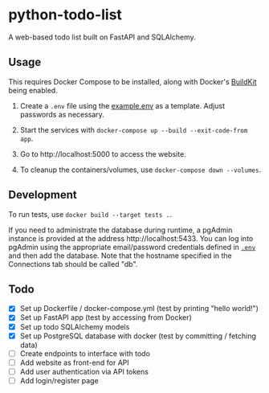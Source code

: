 # python-todo-list
 A web-based todo list built on FastAPI and SQLAlchemy.

## Usage

This requires Docker Compose to be installed, along with Docker's [BuildKit]
being enabled.

1. Create a `.env` file using the [example.env] as a template.
   Adjust passwords as necessary.

2. Start the services with `docker-compose up --build --exit-code-from app`.

3. Go to http://localhost:5000 to access the website.

4. To cleanup the containers/volumes, use `docker-compose down --volumes`.

[BuildKit]: https://docs.docker.com/build/buildkit/
[example.env]: example.env

## Development

To run tests, use `docker build --target tests .`.

If you need to administrate the database during runtime, a pgAdmin instance
is provided at the address http://localhost:5433. You can log into pgAdmin
using the appropriate email/password credentials defined in [`.env`](example.env)
and then add the database. Note that the hostname specified in the Connections tab
should be called "db".

## Todo

- [X] Set up Dockerfile / docker-compose.yml (test by printing "hello world!")
- [X] Set up FastAPI app (test by accessing from Docker)
- [X] Set up todo SQLAlchemy models
- [X] Set up PostgreSQL database with docker (test by committing / fetching data)
- [ ] Create endpoints to interface with todo
- [ ] Add website as front-end for API
- [ ] Add user authentication via API tokens
- [ ] Add login/register page
